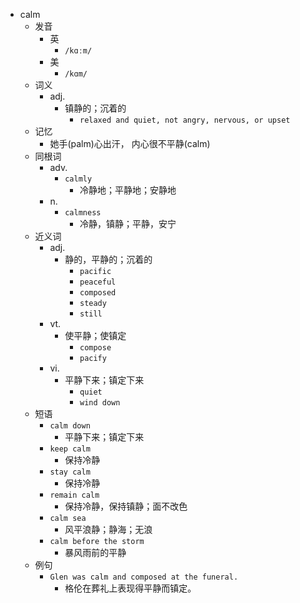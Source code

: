 - calm
  - 发音
    - 英
      - `/kɑːm/`
    - 美
      - `/kɑm/`
  - 词义
    - adj.
      - 镇静的；沉着的
        - `relaxed and quiet, not angry, nervous, or upset`
  - 记忆
    - 她手(palm)心出汗， 内心很不平静(calm)
  - 同根词
    - adv.
      - `calmly`
        - 冷静地；平静地；安静地
    - n.
      - `calmness`
        - 冷静，镇静；平静，安宁
  - 近义词
    - adj.
      - 静的，平静的；沉着的
        - `pacific`
        - `peaceful`
        - `composed`
        - `steady`
        - `still`
    - vt.
      - 使平静；使镇定
        - `compose`
        - `pacify`
    - vi.
      - 平静下来；镇定下来
        - `quiet`
        - `wind down`
  - 短语
    - `calm down`
      - 平静下来；镇定下来 
    - `keep calm`
      - 保持冷静 
    - `stay calm`
      - 保持冷静 
    - `remain calm`
      - 保持冷静，保持镇静；面不改色 
    - `calm sea`
      - 风平浪静；静海；无浪 
    - `calm before the storm`
      - 暴风雨前的平静 
  - 例句
    - `Glen was calm and composed at the funeral.`
      - 格伦在葬礼上表现得平静而镇定。

